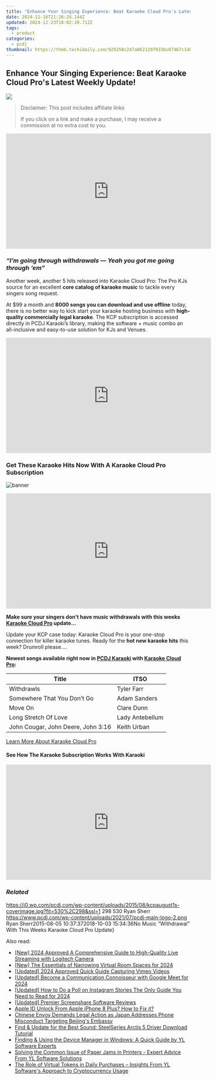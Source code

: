 ```yaml
---
title: "Enhance Your Singing Experience: Beat Karaoke Cloud Pro's Latest Weekly Update!"
date: 2024-12-16T21:26:24.144Z
updated: 2024-12-23T18:02:20.712Z
tags:
  - product
categories:
  - pcdj
thumbnail: https://thmb.techidaily.com/929258c247a8621297933bc07467c148b4e889d770687adeff11aece67284c9d.jpg
---
```


## Enhance Your Singing Experience: Beat Karaoke Cloud Pro's Latest Weekly Update!

[![](https://i0.wp.com/pcdj.com/wp-content/uploads/2015/08/kcpaugust1s-coverimage.jpg?resize=530%2C298&ssl=1)](https://i0.wp.com/pcdj.com/wp-content/uploads/2015/08/kcpaugust1s-coverimage.jpg?fit=530%2C298&ssl=1 "kcpaugust1s-coverimage")

>  Disclaimer: This post includes affiliate links
>
>  If you click on a link and make a purchase, I may receive a commission at no extra cost to you.
>

<!-- affiliate ads begin -->
<iframe width="560" height="315" src="https://www.youtube.com/embed/g6xXIR_Uh1A?si=TMXzklPEY50MUM05" title="YouTube video player" frameborder="0" allow="accelerometer; autoplay; clipboard-write; encrypted-media; gyroscope; picture-in-picture; web-share" referrerpolicy="strict-origin-when-cross-origin" allowfullscreen></iframe>
<!-- affiliate ads end -->

### _“I’m going through withdrawals — Yeah you got me going through ‘em”_

Another week, another 5 hits released into Karaoke Cloud Pro: The Pro KJs source for an excellent **core catalog of karaoke music** to tackle every singers song request.

At $99 a month and **8000 songs you can download and use offline** today, there is no better way to kick start your karaoke hosting business with **high-quality commercially legal karaoke**. The KCP subscription is accessed directly in PCDJ Karaoki’s library, making the software + music combo an all-inclusive and easy-to-use solution for KJs and Venues.

<!-- affiliate ads begin -->
<iframe width="560" height="315" src="https://www.youtube.com/embed/Lp78eFEGwVU?si=-4orJBLvJJrggCJ2" title="YouTube video player" frameborder="0" allow="accelerometer; autoplay; clipboard-write; encrypted-media; gyroscope; picture-in-picture; web-share" referrerpolicy="strict-origin-when-cross-origin" allowfullscreen></iframe>
<!-- affiliate ads end -->

### Get These Karaoke Hits Now With A Karaoke Cloud Pro Subscription

![](https://i2.wp.com/pcdj.com/wp-content/uploads/2015/08/banner.jpg?fit=960%2C160&ssl=1 "banner")

<!-- affiliate ads begin -->
<iframe width="560" height="315" src="https://www.youtube.com/embed/SDUPd69Qfls?si=uIGZG-riskwmVZYg" title="YouTube video player" frameborder="0" allow="accelerometer; autoplay; clipboard-write; encrypted-media; gyroscope; picture-in-picture; web-share" referrerpolicy="strict-origin-when-cross-origin" allowfullscreen></iframe>
<!-- affiliate ads end -->

**Make sure your singers don’t have music withdrawals with this weeks [Karaoke Cloud Pro](https://tools.techidaily.com/pcdj/products/) update…**

Update your KCP case today: Karaoke Cloud Pro is your one-stop connection for killer karaoke tunes. Ready for the **hot new karaoke hits** this week? Drumroll please….

**Newest songs available right now in [PCDJ Karaoki](https://tools.techidaily.com/pcdj/products/) with [Karaoke Cloud Pro](https://tools.techidaily.com/pcdj/products/):**

| **Title**                          | **ITSO**        |
| ---------------------------------- | --------------- |
| Withdrawls                         | Tyler Farr      |
| Somewhere That You Don’t Go        | Adam Sanders    |
| Move On                            | Clare Dunn      |
| Long Stretch Of Love               | Lady Antebellum |
| John Cougar, John Deere, John 3:16 | Keith Urban     |

[Learn More About Karaoke Cloud Pro](https://tools.techidaily.com/pcdj/products/)

#### See How The Karaoke Subscription Works With Karaoki

<!-- affiliate ads begin -->
<iframe width="560" height="315" src="https://www.youtube.com/embed/K7fATC_lI7o?si=UFotPJqflDRZr-mv" title="YouTube video player" frameborder="0" allow="accelerometer; autoplay; clipboard-write; encrypted-media; gyroscope; picture-in-picture; web-share" referrerpolicy="strict-origin-when-cross-origin" allowfullscreen></iframe>
<!-- affiliate ads end -->

### _Related_

https://i0.wp.com/pcdj.com/wp-content/uploads/2015/08/kcpaugust1s-coverimage.jpg?fit=530%2C298&ssl=1 298 530 Ryan Sherr https://www.pcdj.com/wp-content/uploads/2021/07/pcdj-main-logo-2.png Ryan Sherr2015-08-05 10:37:372018-10-03 15:34:36No Music “Withdrawal” With This Weeks Karaoke Cloud Pro Update}

<ins class="adsbygoogle"
     style="display:block"
     data-ad-format="autorelaxed"
     data-ad-client="ca-pub-7571918770474297"
     data-ad-slot="1223367746"></ins>

<ins class="adsbygoogle"
     style="display:block"
     data-ad-client="ca-pub-7571918770474297"
     data-ad-slot="8358498916"
     data-ad-format="auto"
     data-full-width-responsive="true"></ins>

<span class="atpl-alsoreadstyle">Also read:</span>
<div><ul>
<li><a href="https://screen-mirroring-recording.techidaily.com/new-2024-approved-a-comprehensive-guide-to-high-quality-live-streaming-with-logitech-camera/"><u>[New] 2024 Approved A Comprehensive Guide to High-Quality Live Streaming with Logitech Camera</u></a></li>
<li><a href="https://fox-links.techidaily.com/new-the-essentials-of-narrowing-virtual-room-spaces-for-2024/"><u>[New] The Essentials of Narrowing Virtual Room Spaces for 2024</u></a></li>
<li><a href="https://digital-screen-recording.techidaily.com/updated-2024-approved-quick-guide-capturing-vimeo-videos/"><u>[Updated] 2024 Approved Quick Guide Capturing Vimeo Videos</u></a></li>
<li><a href="https://screen-capture.techidaily.com/updated-become-a-communication-connoisseur-with-google-meet-for-2024/"><u>[Updated] Become a Communication Connoisseur with Google Meet for 2024</u></a></li>
<li><a href="https://instagram-videos.techidaily.com/updated-how-to-do-a-poll-on-instagram-stories-the-only-guide-you-need-to-read-for-2024/"><u>[Updated] How to Do a Poll on Instagram Stories The Only Guide You Need to Read for 2024</u></a></li>
<li><a href="https://video-screen-grab.techidaily.com/updated-premier-screenshare-software-reviews/"><u>[Updated] Premier Screenshare Software Reviews</u></a></li>
<li><a href="https://apple-account.techidaily.com/apple-id-unlock-from-apple-iphone-8-plus-how-to-fix-it-by-drfone-ios/"><u>Apple ID Unlock From Apple iPhone 8 Plus? How to Fix it?</u></a></li>
<li><a href="https://win-cloud.techidaily.com/chinese-envoy-demands-legal-action-as-japan-addresses-phone-misconduct-targeting-beijings-embassy/"><u>Chinese Envoy Demands Legal Action as Japan Addresses Phone Misconduct Targeting Beijing's Embassy</u></a></li>
<li><a href="https://driver-download.techidaily.com/find-and-update-for-the-best-sound-steelseries-arctis-5-driver-download-tutorial/"><u>Find & Update for the Best Sound: SteelSeries Arctis 5 Driver Download Tutorial</u></a></li>
<li><a href="https://win-cloud.techidaily.com/finding-and-using-the-device-manager-in-windows-a-quick-guide-by-yl-software-experts/"><u>Finding & Using the Device Manager in Windows: A Quick Guide by YL Software Experts</u></a></li>
<li><a href="https://win-cloud.techidaily.com/solving-the-common-issue-of-paper-jams-in-printers-expert-advice-from-yl-software-solutions/"><u>Solving the Common Issue of Paper Jams in Printers - Expert Advice From YL Software Solutions</u></a></li>
<li><a href="https://win-cloud.techidaily.com/the-role-of-virtual-tokens-in-daily-purchases-insights-from-yl-softwares-approach-to-cryptocurrency-usage/"><u>The Role of Virtual Tokens in Daily Purchases – Insights From YL Software's Approach to Cryptocurrency Usage</u></a></li>
</ul></div>

